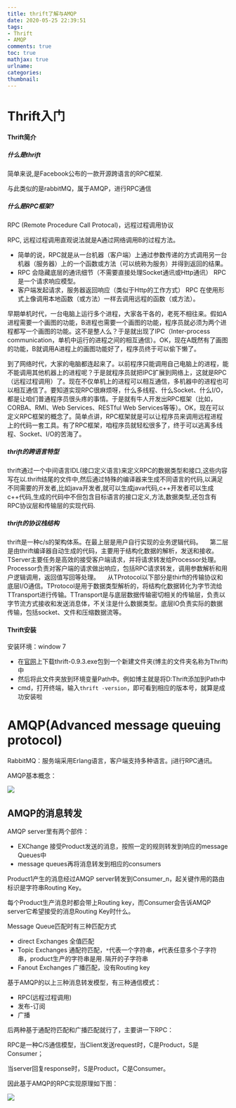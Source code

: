 ```yaml
---
title: thrift了解与AMQP
date: 2020-05-25 22:39:51
tags: 
- Thrift
- AMQP
comments: true
toc: true
mathjax: true
urlname:
categories:
thumbnail:
---
```


# Thrift入门

#### Thrift简介

##### 什么是thrift

简单来说,是Facebook公布的一款开源跨语言的RPC框架.

与此类似的是rabbitMQ，属于AMQP，进行RPC通信

##### 什么是RPC框架?

RPC (Remote Procedure Call Protocal)，远程过程调用协议

RPC, 远程过程调用直观说法就是A通过网络调用B的过程方法。

- 简单的说，RPC就是从一台机器（客户端）上通过参数传递的方式调用另一台机器（服务器）上的一个函数或方法（可以统称为服务）并得到返回的结果。
- RPC 会隐藏底层的通讯细节（不需要直接处理Socket通讯或Http通讯） RPC 是一个请求响应模型。
- 客户端发起请求，服务器返回响应（类似于Http的工作方式） RPC 在使用形式上像调用本地函数（或方法）一样去调用远程的函数（或方法）。

早期单机时代，一台电脑上运行多个进程，大家各干各的，老死不相往来。假如A进程需要一个画图的功能，B进程也需要一个画图的功能，程序员就必须为两个进程都写一个画图的功能。这不是整人么？于是就出现了IPC（Inter-process communication，单机中运行的进程之间的相互通信）。OK，现在A既然有了画图的功能，B就调用A进程上的画图功能好了，程序员终于可以偷下懒了。

到了网络时代，大家的电脑都连起来了。以前程序只能调用自己电脑上的进程，能不能调用其他机器上的进程呢？于是就程序员就把IPC扩展到网络上，这就是RPC（远程过程调用）了。现在不仅单机上的进程可以相互通信，多机器中的进程也可以相互通信了。要知道实现RPC很麻烦呀，什么多线程、什么Socket、什么I/O，都是让咱们普通程序员很头疼的事情。于是就有牛人开发出RPC框架（比如，CORBA、RMI、Web Services、RESTful Web Services等等）。OK，现在可以定义RPC框架的概念了。简单点讲，RPC框架就是可以让程序员来调用远程进程上的代码一套工具。有了RPC框架，咱程序员就轻松很多了，终于可以逃离多线程、Socket、I/O的苦海了。

##### thrift的跨语言特型

thrift通过一个中间语言IDL(接口定义语言)来定义RPC的数据类型和接口,这些内容写在以.thrift结尾的文件中,然后通过特殊的编译器来生成不同语言的代码,以满足不同需要的开发者,比如java开发者,就可以生成java代码,c++开发者可以生成c++代码,生成的代码中不但包含目标语言的接口定义,方法,数据类型,还包含有RPC协议层和传输层的实现代码.

##### thrift的协议栈结构

thrift是一种c/s的架构体系。在最上层是用户自行实现的业务逻辑代码。
 　第二层是由thrift编译器自动生成的代码，主要用于结构化数据的解析，发送和接收。TServer主要任务是高效的接受客户端请求，并将请求转发给Processor处理。Processor负责对客户端的请求做出响应，包括RPC请求转发，调用参数解析和用户逻辑调用，返回值写回等处理。
 　从TProtocol以下部分是thirft的传输协议和底层I/O通信。TProtocol是用于数据类型解析的，将结构化数据转化为字节流给TTransport进行传输。TTransport是与底层数据传输密切相关的传输层，负责以字节流方式接收和发送消息体，不关注是什么数据类型。底层IO负责实际的数据传输，包括socket、文件和压缩数据流等。

#### Thrift安装

安装环境：window 7

- 在[官网](https://link.jianshu.com?t=http://archive.apache.org/dist/thrift/0.9.3/)上下载thrift-0.9.3.exe包到一个新建文件夹(博主的文件夹名称为Thrift)中
- 然后将此文件夹放到环境变量Path中。例如博主就是将D:Thrift添加到Path中
- cmd，打开终端，输入`thrift -version`，即可看到相应的版本号，就算是成功安装啦

# AMQP(Advanced message queuing protocol)

RabbitMQ：服务端采用Erlang语言，客户端支持多种语言。j进行RPC通讯。

AMQP基本概念：

![](https://pic.downk.cc/item/5f0433f714195aa5947e67cb.png)

## AMQP的消息转发

AMQP server里有两个部件：

- EXChange 接受Product发送的消息，按照一定的规则转发到响应的message Queues中
- message queues再将消息转发到相应的consumers

Product1产生的消息经过AMQP server转发到Consumer_n，起关键作用的路由标识是字符串Routing Key。

每个Product生产消息时都会带上Routing key，而Consumer会告诉AMQP server它希望接受的消息Routing Key时什么。

Message Queue匹配时有三种匹配方式

- direct Exchanges 全值匹配
- Topic Exchanges 通配符匹配，`*`代表一个字符串，`#`代表任意多个子字符串，product生产的字符串是用`.`隔开的子字符串
- Fanout Exchanges 广播匹配，没有Routing key

基于AMQP的以上三种消息转发模型，有三种通信模式：

- RPC(远程过程调用)
- 发布-订阅
- 广播

后两种基于通配符匹配和广播匹配就行了，主要讲一下RPC：

RPC是一种C/S通信模型，当Client发送request时，C是Product，S是Consumer；

当server回复response时，S是Product，C是Consumer。

因此基于AMQP的RPC实现原理如下图：

![](https://pic.downk.cc/item/5f043a0c14195aa59480f992.png)